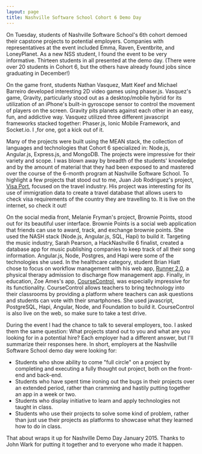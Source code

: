 ```yaml
---
layout: page
title: Nashville Software School Cohort 6 Demo Day
---
```

On Tuesday, students of Nashville Software School's 6th cohort demoed their capstone projects to potential employers. Companies with representatives at the event included Emma, Raven, Eventbrite, and LoneyPlanet. As a new NSS student, I found the event to be very informative. Thirteen students in all presented at the demo day. (There were over 20 students in Cohort 6, but the others have already found jobs since graduating in December!) 

On the game front, students Nathan Vasquez, Matt Keef and Michael Barreiro developed interesting 2D video games using phaser.js. Vasquez's game, Gravity, particularly stood out as a desktop/mobile hybrid for its utilization of an iPhone's built-in gyroscope sensor to control the movement of players on the screen. Gravity pits planets against each other in an easy, fun, and addictive way. Vasquez utilized three different javascript frameworks stacked together: Phaser.js, Ionic Mobile Framework, and Socket.io. I ,for one, got a kick out of it.

Many of the projects were built using the MEAN stack, the collection of languages and technologies that Cohort 6 specialized in: Node.js, Angular.js, Express.js, and MongoDB. The projects were impressive for their variety and scope. I was blown away by breadth of the students' knowledge and by the amount of material that they had been exposed to and mastered over the course of the 6-month program at Nashville Software School. To highlight a few projects that stood out to me, Juan Job Rodriguez's project, [Visa Port](http://port.juanjob.info/#/ "Visa Port"), focused on the travel industry. His project was interesting for its use of immigration data to create a travel database that allows users to check visa requirements of the country they are travelling to. It is live on the internet, so check it out! 

On the social media front, Melanie Fryman's project, Brownie Points, stood out for its beautiful user interface. Brownie Points is a social web application that friends can use to award, track, and exchange brownie points. She used the NASH stack (Node.js, Angular.js, SQL, Hapi) to build it. Targeting the music industry, Sarah Pearson, a HackNashville 6 finalist, created a database app for music publishing companies to keep track of all their song information. Angular.js, Node, Postgres, and Hapi were some of the technologies she used. In the healthcare category, student Brian Hiatt chose to focus on workflow management with his web app, [Runner 2.0](https://github.com/bchiatt/runner2 "Runner 2.0"), a physical therapy admission to discharge flow management app. Finally, in education, Zoe Ames's app, [CourseControl](http://coursecontrol.zoeames.com "CourseControl"), was especially impressive for its functionality. CourseControl allows teachers to bring technology into their classrooms by providing a platform where teachers can ask questions and students can vote with their smartphones. She used javascript, PostgreSQL, Hapi, Angular, Node, and Foundation to build it. CourseControl is also live on the web, so make sure to take a test drive. 

 During the event I had the chance to talk to several employers, too. I asked them the same question: What projects stand out to you and what are you looking for in a potential hire? Each employer had a different answer, but I'll summarize their responses here. In short, employers at the Nashville Software School demo day were looking for:

*   Students who show ability to come "full circle" on a project by completing and executing a fully thought out project, both on the front-end and back-end.
*   Students who have spent time ironing out the bugs in their projects over an extended period, rather than cramming and hastily putting together an app in a week or two.
*   Students who display initiative to learn and apply technologies not taught in class.
*   Students who use their projects to solve some kind of problem, rather than just use their projects as platforms to showcase what they learned how to do in class.

That about wraps it up for Nashville Demo Day January 2015\. Thanks to John Wark for putting it together and to everyone who made it happen.
